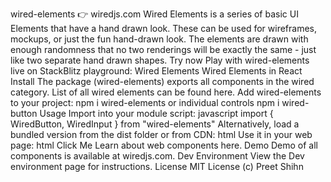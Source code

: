 wired-elements 👉 wiredjs.com Wired Elements is a series of basic UI Elements that have a hand drawn look. These can be used for wireframes, mockups, or just the fun hand-drawn look. The elements are drawn with enough randomness that no two renderings will be exactly the same - just like two separate hand drawn shapes. Try now Play with wired-elements live on StackBlitz playground: Wired Elements Wired Elements in React Install The package (wired-elements) exports all components in the wired category. List of all wired elements can be found here. Add wired-elements to your project: npm i wired-elements or individual controls npm i wired-button Usage Import into your module script: javascript import { WiredButton, WiredInput } from "wired-elements" Alternatively, load a bundled version from the dist folder or from CDN: html <script src="https://unpkg.com/wired-elements@latest/dist/wired-elements.bundled.min.js"></script> Use it in your web page: html <wired-input placeholder="Enter name"></wired-input> <wired-button>Click Me</wired-button> Learn about web components here. Demo Demo of all components is available at wiredjs.com. Dev Environment View the Dev environment page for instructions. License MIT License (c) Preet Shihn